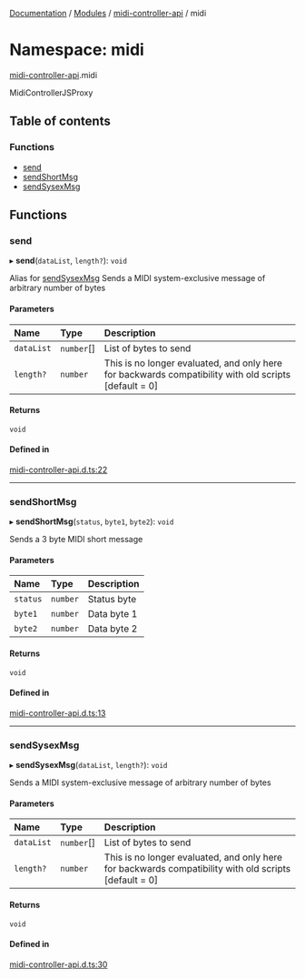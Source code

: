 [Documentation](../README.md) / [Modules](../modules.md) / [midi-controller-api](midi_controller_api.md) / midi

# Namespace: midi

[midi-controller-api](midi_controller_api.md).midi

MidiControllerJSProxy

## Table of contents

### Functions

- [send](midi_controller_api.midi.md#send)
- [sendShortMsg](midi_controller_api.midi.md#sendshortmsg)
- [sendSysexMsg](midi_controller_api.midi.md#sendsysexmsg)

## Functions

### send

▸ **send**(`dataList`, `length?`): `void`

Alias for [sendSysexMsg](midi_controller_api.midi.md#sendsysexmsg)
Sends a MIDI system-exclusive message of arbitrary number of bytes

#### Parameters

| Name | Type | Description |
| :------ | :------ | :------ |
| `dataList` | `number`[] | List of bytes to send |
| `length?` | `number` | This is no longer evaluated, and only here for backwards compatibility with old scripts [default = 0] |

#### Returns

`void`

#### Defined in

[midi-controller-api.d.ts:22](https://github.com/JoergAtGithub/mixxx/blob/8d2d71e396/res/controllers/midi-controller-api.d.ts#L22)

___

### sendShortMsg

▸ **sendShortMsg**(`status`, `byte1`, `byte2`): `void`

Sends a 3 byte MIDI short message

#### Parameters

| Name | Type | Description |
| :------ | :------ | :------ |
| `status` | `number` | Status byte |
| `byte1` | `number` | Data byte 1 |
| `byte2` | `number` | Data byte 2 |

#### Returns

`void`

#### Defined in

[midi-controller-api.d.ts:13](https://github.com/JoergAtGithub/mixxx/blob/8d2d71e396/res/controllers/midi-controller-api.d.ts#L13)

___

### sendSysexMsg

▸ **sendSysexMsg**(`dataList`, `length?`): `void`

Sends a MIDI system-exclusive message of arbitrary number of bytes

#### Parameters

| Name | Type | Description |
| :------ | :------ | :------ |
| `dataList` | `number`[] | List of bytes to send |
| `length?` | `number` | This is no longer evaluated, and only here for backwards compatibility with old scripts [default = 0] |

#### Returns

`void`

#### Defined in

[midi-controller-api.d.ts:30](https://github.com/JoergAtGithub/mixxx/blob/8d2d71e396/res/controllers/midi-controller-api.d.ts#L30)
